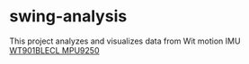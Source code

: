 # swing-analysis

This project analyzes and visualizes data from Wit motion IMU [WT901BLECL MPU9250 ](https://witmotion-sensor.com/products/bluetooth-5-0-accelerometer-inclinometer-wt901blecl-mpu9250-high-precision-9-axis-gyroscope-anglexy-0-05-accuracy-magnetometer-with-kalman-filter-low-power-3-axis-ahrs-imu-sensor-for-arduino?srsltid=AfmBOor1Eh4oUUIrsza8Au3AIIvQzP4t4xRMAehkMxwhPaNFFWEWgUbk)
